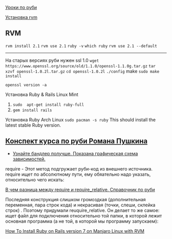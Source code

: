 

[Уроки по руби](https://www.tutorialspoint.com/ruby/index.htm)

[Установка rvm](https://github.com/rvm/ubuntu_rvm)

RVM
---
`rvm install 2.1`
`rvm use 2.1`
`ruby -v`
`which ruby`
`rvm use 2.1 --default`

---
На старых версиях руби нужен ssl 1.0
`wget https://www.openssl.org/source/old/1.1.0/openssl-1.1.0g.tar.gz`
`tar xzvf openssl-1.0.2l.tar.gz`
`cd openssl-1.0.2l`
`./config`
make
`sudo make install`
 
`openssl version -a`


Установка Ruby & Rails Linux Mint
1. `sudo  apt-get install ruby-full`
2. `gem install rails`

Установка Ruby Arch Linux
`sudo pacman -s ruby` This should install the latest stable Ruby version.


[Конспект курса по руби Романа Пушкина](https://github.com/krdprog/rubyschool-notes/blob/master/one-by-one/lesson-01.md)
---

- [Узнайте бандлер получше. Показана графическая схема зависимостей.](https://habr.com/ru/company/engineyard/blog/172807/)

require - Этот метод подгружает руби-код из внешнего источника. require ищет по абсолютному пути, ему обяательно надо указать, относительно чего искать:

[В чем разница между require и require_relative. Справочник по руби](http://ruby.qkspace.com/ruby-v-chem-raznitsa-mezhdu-require-i-require_relative)

Последняя конструкция слишком громоздкая (дополнительная переменная, пара строк кода) и некрасивая (точки, слеши, склейка строк) . Поэтому придумали reuquire_relative. Он делает то же самое: ищет файл для подключения относительно той папки, в которой лежит основная программа (а не той, в которой мы программу запускаем):

[How To Install Ruby on Rails version 7 on Manjaro Linux with RVM](https://medium.com/@faturr/how-to-install-ruby-on-rails-version-7-on-manjaro-linux-with-rvm-7a0cde49f415)